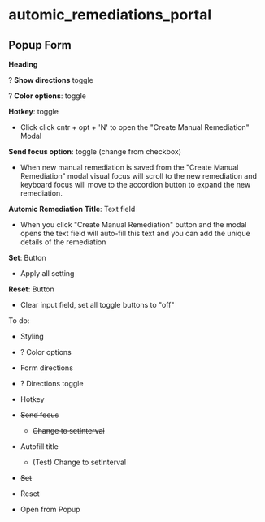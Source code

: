 # automic_remediations_portal


## Popup Form
**Heading**

? **Show directions** toggle

? **Color options**: toggle

**Hotkey**: toggle
- Click click cntr + opt + 'N' to open the "Create Manual Remediation" Modal

**Send focus option**: toggle (change from checkbox)
- When new manual remediation is saved from the "Create Manual Remediation" modal visual focus will scroll to the new remediation and keyboard focus will move to the accordion button to expand the new remediation.

**Automic Remediation Title**: Text field
- When you click "Create Manual Remediation" button and the modal opens the text field will auto-fill this text and you can add the unique details of the remediation

**Set**: Button
- Apply all setting

**Reset**: Button
- Clear input field, set all toggle buttons to "off"


To do: 
- Styling
- ? Color options

- Form directions
- ? Directions toggle
- Hotkey
- ~~Send focus~~
    - ~~Change to setInterval~~
- ~~Autofill title~~
    - (Test) Change to setInterval 
- ~~Set~~
- ~~Reset~~
- Open from Popup
